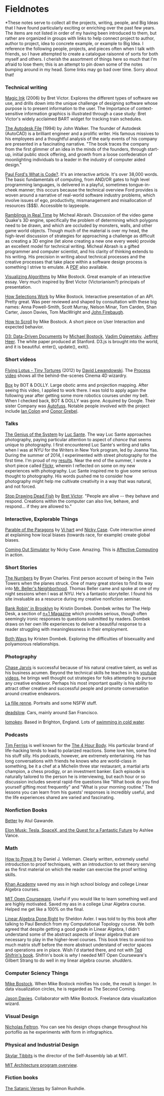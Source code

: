 # Fieldnotes

*These notes serve to collect all the projects, writing, people, and Big Ideas that I have found particularly exciting or enriching over the past few years. The items are not listed in order of my having been introduced to them, but rather are organized in groups with links to help connect project to author, author to project, idea to concrete example, or example to Big Idea. I reference the following people, projects, and pieces often when I talk with friends, so I have attempted to create a catalogue raisonné of sorts for both myself and others. I cherish the assortment of things here so much that I'm afraid to lose them; this is an attempt to pin down some of the notes bumping around in my head. Some links may go bad over time. Sorry about that!

### Technical writing ###

[Magic Ink](http://worrydream.com/MagicInk/) (2006) by Bret Victor. Explores the different types of software we use, and drills down into the unique challenge of designing software whose purpose is to present information to the user. The Importance of context-sensitive information graphics is illustrated through a case study: Bret Victor's widely acclaimed BART widget for tracking train schedules.

[The Autodesk File](https://www.fourmilab.ch/autofile/) (1994) by John Walker. The founder of Autodesk (AutoCAD) is a brilliant engineer and a prolific writer. His famous missives to his employees and a thoughtful analysis of the early events of his company are presented in a fascinating narrative. "The book traces the company from the first glimmer of an idea in the minds of the founders, through start-up, initial public stock offering, and growth from a loose confederation of moonlighting individuals to a leader in the industry of computer aided design."

[Paul Ford's What is Code?](http://www.bloomberg.com/graphics/2015-paul-ford-what-is-code/). It's an interactive article. It's over 38,000 words. The basic fundamentals of computing, from AND/OR gates to high level programming languages, is delivered in a playful, sometimes tongue-in-cheek manner; this occurs because the technical overview Ford provides is woven around a narrative of real-world software industry problems, which involve issues of ego, productivity, mismanagement and misallocation of resources ($$$). Accessible to laypeople.

[Ramblings in Real Time](http://www.bluesnews.com/abrash/) by Micheal Abrash. Discussion of the video game Quake's 3D engine, specifically the problem of determining which  polygons need to be drawn, and which are occluded by monsters, walls, and other game world objects. Though much of the material is over my head, the high-level discussion of strategies for approaching a challenge as difficult as creating a 3D engine (let alone creating a new one every week) provide an excellent model for technical writing. Micheal Abrash is a gifted programmer and computer scientist, and his clarity of thinking extends to his writing. His precision in writing about technical processes and the creative processes that take place within a software design process is something I strive to emulate. A [PDF](http://www.bluesnews.com/abrash/abrash.pdf) also available.

[Visualizing Algorithms](http://bost.ocks.org/mike/algorithms/) by Mike Bostock. Great example of an interactive essay. Very much inspired by Bret Victor (Victorianism?) principals of presentation.

[How Selections Work](http://bost.ocks.org/mike/selection/) by Mike Bostock. Interactive presentation of an API. Pretty great. Was peer reviewed and shaped by consultation with these big names: Anna Powell-Smith, Scott Murray, Nelson Minar, Tom Carden, Shan Carter, Jason Davies, Tom MacWright and [John Firebaugh](http://jfire.io/animations/).

[How to Scroll](http://bost.ocks.org/mike/scroll/) by Mike Bostock. A short piece on User Interaction and expected behavior.

[D3: Data-Driven Documents](http://vis.stanford.edu/papers/d3) by [Michael Bostock](http://bost.ocks.org/mike/), [Vadim Ogievetsky](http://vadim.ogievetsky.com/), [Jeffrey Heer](http://homes.cs.washington.edu/~jheer/). The white paper produced at Stanford. D3.js is brought into the world, and it is beautiful. enter(), update(), exit().



### Short videos ###

[Flying Lotus - Tiny Tortures](https://vimeo.com/54585743) (2012) by [David Lewandowski](http://www.dlew.me/). The [Process video](https://vimeo.com/54551393) shows all the behind-the-scenes Cinema 4D wizardry.

[Box](https://vimeo.com/75260457) by BOT & DOLLY. Large obotic arms and projection mapping. After seeing this video, I applied to work there. I was told to apply again the following year after getting some more robotics courses under my belt. When I checked back, BOT & DOLLY was gone. Acquired by Google. Their sister Company was [Autofuss](https://www.linkedin.com/company/3017332?trk=prof-0-ovw-prev_pos). Notable people involved with the project include [Ian Colon](https://www.linkedin.com/in/iancolon) and [Conor Grebel](https://vimeo.com/52028760).



### Talks ###

[The Genius of the System](https://vimeo.com/55887144) by [Luc Sante](http://lucsante.com/). The way Luc Sante approaches photography, paying particular attention to aspect of *chance* that seems unique to photography. I first encountered Luc Sante's writing and talks when I was at NYU for the Writers in New York program, led by Joanna Yas. During the summer of 2014, I experimented with street photography for the first time. I'm proud of my [results](https://www.flickr.com/photos/brooksmershon/albums/72157644518138170). Near the end of the summer, I wrote a short piece called [Flickr](https://github.com/bmershon/word/blob/master/Essays/2014/flickr.pdf), wherein I reflected on some on my new experiences with photography. Luc Sante inspired me to give some serious thought to photography. His words pushed me to consider how photography might help me cultivate creativity in a way that was natural, and not forced.

[Stop Drawing Dead Fish](https://vimeo.com/64895205) by [Bret Victor](http://worrydream.com/). "People are alive -- they behave and respond. Creations within the computer can also live, behave, and respond... if they are allowed to."



### Interactive, Explorable Things ###

[Parable of the Paragons](http://ncase.me/polygons/) by [Vi hart](http://vihart.com/) and [Nicky Case](https://www.patreon.com/ncase?ty=h). Cute interactive aimed at explaining how local biases (towards race, for example) create global biases.

[Coming Out Simulator](http://ncase.itch.io/coming-out-simulator-2014) by Nicky Case. Amazing. This is [Affective Computing](http://affect.media.mit.edu/) in action.



### Short Stories ###

[The Numbers](http://mrbellersneighborhood.com/2002/03/the-numbers) by Bryan Charles. First person account of being in the Twin Towers when the planes struck. One of many great stories to find its way into [Mr. Beller's Neighborhood](http://mrbellersneighborhood.com/). Thomas Beller came and spoke at one of my night sessions when I was at NYU. He's a fantastic storyteller. I found his site invaluable as a resource during my creative nonfiction seminar.

[Bank Robin' in Brooklyn](https://nplusonemag.com/online-only/help-desk/bank-robbin-in-brooklyn/) by Kristin Dombek. Dombek writes for The Help Desk, a section of [n+1 Magazine](https://nplusonemag.com/) which provides serious, though often seemingly ironic responses to questions submitted by readers. Dombek draws on her own life experiences to deliver a beautiful response to a reader struggling with meaninglessness in their employment.

[Both Ways](https://nplusonemag.com/issue-22/essays/both-ways/) by Kristen Dombek. Exploring the difficulties of bisexuality and polyamorous relationships.


### Photography ###

[Chase Jarvis](http://blog.chasejarvis.com/blog/live/) is successful because of his natural creative talent, as well as his business acumen. Beyond the technical skills he teaches in his [youtube videos](https://www.youtube.com/watch?v=Y-6EQo6it7Y), he brings well thought out strategies for folks attempting to pursue any creative endeavor. Perhaps his most important quality is his ability to attract other creative and successful people and promote conversation around creative endeavors.

[La fille renne](https://www.flickr.com/photos/cecileb). Portraits and some NSFW stuff.

[deadslow](https://www.flickr.com/photos/deadslow/). Cars, mainly around San Francisco.

[lomokev](https://www.flickr.com/photos/lomokev/). Based in Brighton, England. Lots of [swimming in cold water](https://www.flickr.com/photos/lomokev/15717959964/in/dateposted/).



### Podcasts ###

[Tim Ferriss](http://fourhourworkweek.com/podcast/) is well known for the [The 4 Hour Body](http://fourhourbody.com/). His particular brand of life-hacking tends to lead to polarized reactions. Some love him, some find his stuff silly. His podcasts, however, are extremely entertaining. He has long conversations with friends he knows who are world-class in something, be it a chef at a Michelin three star restaurant, a martial arts champion, a chess prodigy, or an investment banker. Each episode is naturally tailored to the person he is interviewing, but each hour or so discussion includes several rapid-fire questions like "What book do you find yourself gifting most frequently" and "What is your morning routine." The lessons you can learn from his guests' responses is incredibly useful, and the life experiences shared are varied and fascinating.

### Nonfiction Books ###

[Better](http://www.amazon.com/Better-A-Surgeons-Notes-Performance/dp/0312427654) by Atul Gawande.

[Elon Musk: Tesla, SpaceX, and the Quest for a Fantastic Future](http://www.amazon.com/Elon-Musk-SpaceX-Fantastic-Future/dp/0062301233/ref=sr_1_1?s=books&ie=UTF8&qid=1439932673&sr=1-1&keywords=elon+musk) by Ashlee Vance.

### Math ###

[How to Prove It](http://www.amazon.com/How-Prove-Structured-Approach-2nd/dp/0521675995/ref=sr_1_1?s=books&ie=UTF8&qid=1439932778&sr=1-1&keywords=how+to+prove+it) by Daniel J. Velleman. Clearly written, extremely useful introduction to proof techniques, with an introduction to set theory serving as the first material on which the reader can exercise the proof writing skills.

[Khan Academy](https://www.khanacademy.org/) saved my ass in high school biology and college Linear Algebra courses.

[MIT Open Courseware](http://ocw.mit.edu/index.htm). Useful if you would like to learn something well and are highly motivated. Saved my ass in a college Linar Algebra course. Helped me get like a 100% on the final.

[Linear Algebra Done Right](http://www.amazon.com/Linear-Algebra-Right-Undergraduate-Mathematics/dp/0387982582) by Sheldon Axler. I was told to by this book after talking to Paul Bendich from my Computational Topology course. We both agreed that despite getting a good grade in Linear Algebra, I didn't understand some of the abstract aspects of linear algebra that are necessary to play in the higher-level courses. This book tries to avoid too much matrix stuff before the more abstract understand of vector spaces and operations are in place. Wish I'd started there, and not with [Ted Shifrin's book](http://www.amazon.com/s/ref=nb_sb_ss_i_1_19?url=search-alias%3Dstripbooks&field-keywords=linear+algebra+a+geometric+approach&sprefix=linear+algebra+a+geometric+approach%2Cstripbooks%2C135). Shifrin's book is *why* I needed MIT Open Courseware's Gilbert Strang to do well in my linear algebra course. *shudders*.


### Computer Sciency Things ###

[Mike Bostock](http://bost.ocks.org/mike/). When Mike Bostock minifies his code, the result is *longer*. In data visualization circles, he is regarded as The Second Coming.

[Jason Davies](https://www.jasondavies.com/). Collaborator with Mike Bostock. Freelance data visualization wizard.

### Visual Design ###

[Nicholas Feltron](http://feltron.com/). You can see his design chops change throughout his portoflio as he experiments with form in infographics.

### Physical and Industrial Design ###

[Skylar Tibbits](https://vimeo.com/70660109) is the director of the Self-Assembly lab at MIT.

[MIT Architecture program overview](https://vimeo.com/47845783).

### Fiction books ###

[The Satanic Verses](http://www.amazon.com/s/ref=nb_sb_ss_i_5_10?url=search-alias%3Dstripbooks&field-keywords=salman+rushdie+satanic+verses&sprefix=salman+rushdie+satanic+verses%2Cstripbooks%2C156) by Salmon Rushdie.
